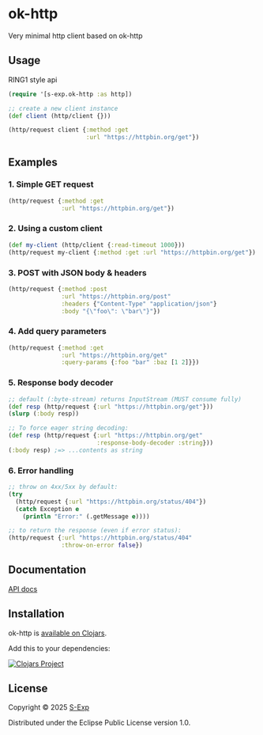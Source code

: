 # ok-http

Very minimal http client based on ok-http


## Usage

RING1 style api

```clj
(require '[s-exp.ok-http :as http])

;; create a new client instance
(def client (http/client {}))

(http/request client {:method :get
                      :url "https://httpbin.org/get"})
```

## Examples

### 1. Simple GET request
```clojure
(http/request {:method :get
               :url "https://httpbin.org/get"})
```

### 2. Using a custom client
```clojure
(def my-client (http/client {:read-timeout 1000}))
(http/request my-client {:method :get :url "https://httpbin.org/get"})
```

### 3. POST with JSON body & headers
```clojure
(http/request {:method :post
               :url "https://httpbin.org/post"
               :headers {"Content-Type" "application/json"}
               :body "{\"foo\": \"bar\"}"})
```

### 4. Add query parameters
```clojure
(http/request {:method :get
               :url "https://httpbin.org/get"
               :query-params {:foo "bar" :baz [1 2]}})
```

### 5. Response body decoder
```clojure
;; default (:byte-stream) returns InputStream (MUST consume fully)
(def resp (http/request {:url "https://httpbin.org/get"}))
(slurp (:body resp))

;; To force eager string decoding:
(def resp (http/request {:url "https://httpbin.org/get"
                         :response-body-decoder :string}))
(:body resp) ;=> ...contents as string
```

### 6. Error handling
```clojure
;; throw on 4xx/5xx by default:
(try
  (http/request {:url "https://httpbin.org/status/404"})
  (catch Exception e
    (println "Error:" (.getMessage e))))

;; to return the response (even if error status):
(http/request {:url "https://httpbin.org/status/404"
               :throw-on-error false})
```

## Documentation

[API docs](API.md)

## Installation

ok-http is [available on Clojars](https://clojars.org/com.s-exp/ok-http).

Add this to your dependencies:

[![Clojars Project](https://img.shields.io/clojars/v/com.s-exp/ok-http.svg?include_prereleases)](https://clojars.org/com.s-exp/ok-http)

## License

Copyright © 2025 [S-Exp](https://s-exp.com)

Distributed under the Eclipse Public License version 1.0.
